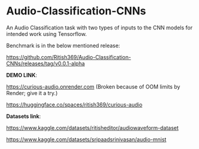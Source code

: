 # Audio-Classification-CNNs
An Audio Classification task with two types of inputs to the CNN models for intended work using Tensorflow.

Benchmark is in the below mentioned release:

https://github.com/Ritish369/Audio-Classification-CNNs/releases/tag/v0.0.1-alpha

**DEMO LINK**:

https://curious-audio.onrender.com (Broken because of OOM limits by Render; give it a try.)

https://huggingface.co/spaces/ritish369/curious-audio

**Datasets link**:

https://www.kaggle.com/datasets/ritisheditor/audiowaveform-dataset

https://www.kaggle.com/datasets/sripaadsrinivasan/audio-mnist
